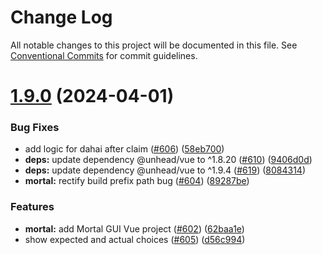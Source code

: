 # Change Log

All notable changes to this project will be documented in this file.
See [Conventional Commits](https://conventionalcommits.org) for commit guidelines.

# [1.9.0](https://github.com/sabertazimi/awesome-web/compare/v1.8.0...v1.9.0) (2024-04-01)

### Bug Fixes

- add logic for dahai after claim ([#606](https://github.com/sabertazimi/awesome-web/issues/606)) ([58eb700](https://github.com/sabertazimi/awesome-web/commit/58eb700ba70135abe5dd976d1bd6723e7a1a325a))
- **deps:** update dependency @unhead/vue to ^1.8.20 ([#610](https://github.com/sabertazimi/awesome-web/issues/610)) ([9406d0d](https://github.com/sabertazimi/awesome-web/commit/9406d0d47a6159bc82ad475b4dbdcdd0d7db8300))
- **deps:** update dependency @unhead/vue to ^1.9.4 ([#619](https://github.com/sabertazimi/awesome-web/issues/619)) ([8084314](https://github.com/sabertazimi/awesome-web/commit/8084314c9cdae592c56927c56b197d8f84bdf94c))
- **mortal:** rectify build prefix path bug ([#604](https://github.com/sabertazimi/awesome-web/issues/604)) ([89287be](https://github.com/sabertazimi/awesome-web/commit/89287bede4bff1ad0163c2608721f567adcdd27b))

### Features

- **mortal:** add Mortal GUI Vue project ([#602](https://github.com/sabertazimi/awesome-web/issues/602)) ([62baa1e](https://github.com/sabertazimi/awesome-web/commit/62baa1edea6eca0ab331cf9c221953824854199a))
- show expected and actual choices ([#605](https://github.com/sabertazimi/awesome-web/issues/605)) ([d56c994](https://github.com/sabertazimi/awesome-web/commit/d56c9941d919270c337a1623348350dd09348b71))
